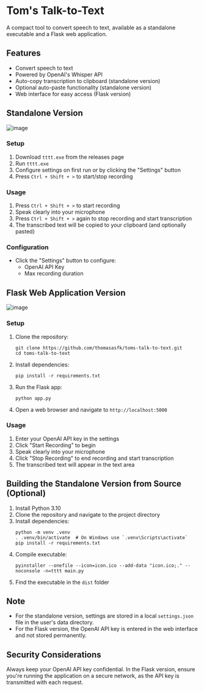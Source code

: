 # Tom's Talk-to-Text

A compact tool to convert speech to text, available as a standalone executable and a Flask web application.

## Features

- Convert speech to text
- Powered by OpenAI's Whisper API
- Auto-copy transcription to clipboard (standalone version)
- Optional auto-paste functionality (standalone version)
- Web interface for easy access (Flask version)

## Standalone Version

![image](https://github.com/user-attachments/assets/61123245-2f7b-43cb-a5e0-0213c869e36a)

### Setup

1. Download `tttt.exe` from the releases page
2. Run `tttt.exe`
3. Configure settings on first run or by clicking the "Settings" button
4. Press `Ctrl + Shift + >` to start/stop recording

### Usage

1. Press `Ctrl + Shift + >` to start recording
2. Speak clearly into your microphone
3. Press `Ctrl + Shift + >` again to stop recording and start transcription
4. The transcribed text will be copied to your clipboard (and optionally pasted)

### Configuration

- Click the "Settings" button to configure:
  - OpenAI API Key
  - Max recording duration

## Flask Web Application Version

![image](https://github.com/user-attachments/assets/974cf085-fc8f-4c75-9cc0-ac58c762c6cf)

### Setup

1. Clone the repository:
   ```
   git clone https://github.com/thomasasfk/toms-talk-to-text.git
   cd toms-talk-to-text
   ```
2. Install dependencies:
   ```
   pip install -r requirements.txt
   ```
3. Run the Flask app:
   ```
   python app.py
   ```
4. Open a web browser and navigate to `http://localhost:5000`

### Usage

1. Enter your OpenAI API key in the settings
2. Click "Start Recording" to begin
3. Speak clearly into your microphone
4. Click "Stop Recording" to end recording and start transcription
5. The transcribed text will appear in the text area

## Building the Standalone Version from Source (Optional)

1. Install Python 3.10
2. Clone the repository and navigate to the project directory
3. Install dependencies:
   ```
   python -m venv .venv
   . .venv/bin/activate  # On Windows use `.venv\Scripts\activate`
   pip install -r requirements.txt
   ```
4. Compile executable:
   ```
   pyinstaller --onefile --icon=icon.ico --add-data "icon.ico;." --noconsole -n=tttt main.py
   ```
5. Find the executable in the `dist` folder

## Note

- For the standalone version, settings are stored in a local `settings.json` file in the user's data directory.
- For the Flask version, the OpenAI API key is entered in the web interface and not stored permanently.

## Security Considerations

Always keep your OpenAI API key confidential. In the Flask version, ensure you're running the application on a secure network, as the API key is transmitted with each request.
